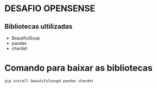# DESAFIO  OPENSENSE 


## Bibliotecas ultilizadas 
- BeautifulSoup
- pandas
- chardet

# Comando para baixar as bibliotecas

`pip install beautifulsoup4 pandas chardet`
